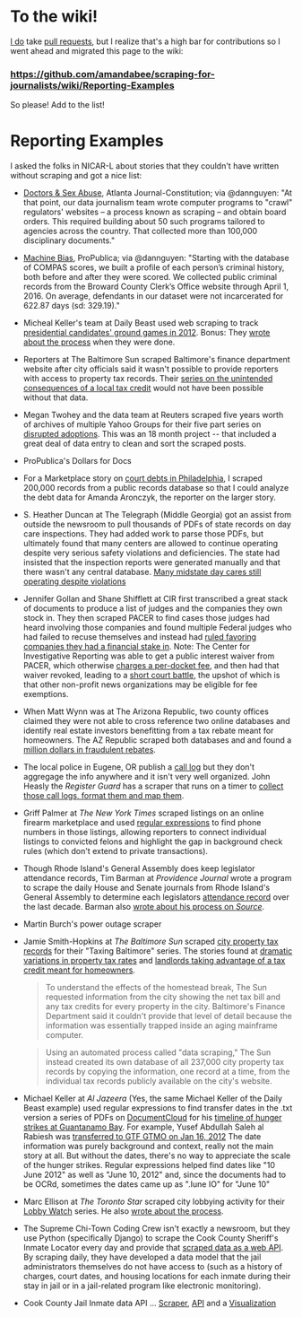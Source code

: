 # To the wiki!

[I do](https://twitter.com/amandabee/status/841328517329510401) take [pull requests](https://help.github.com/articles/about-pull-requests/), but I realize that's a high bar for contributions so I went ahead and migrated this page to the wiki:

### <https://github.com/amandabee/scraping-for-journalists/wiki/Reporting-Examples>

So please! Add to the list!


# Reporting Examples
I asked the folks in NICAR-L about stories that they couldn't have written without scraping and got a nice list:

+ [Doctors & Sex Abuse](http://doctors.ajc.com/about_this_investigation/), Atlanta Journal-Constitution; via @dannguyen: 
  "At that point, our data journalism team wrote computer programs to "crawl" regulators' websites – a process known as scraping – and obtain board orders. This required building about 50 such programs tailored to agencies across the country. That collected more than 100,000 disciplinary documents."

+ [Machine Bias](https://www.propublica.org/article/how-we-analyzed-the-compas-recidivism-algorithm), ProPublica; via @dannguyen: 
  "Starting with the database of COMPAS scores, we built a profile of each person’s criminal history, both before and after they were scored. We collected public criminal records from the Broward County Clerk’s Office website through April 1, 2016. On average, defendants in our dataset were not incarcerated for 622.87 days (sd: 329.19)."

+ Micheal Keller's team at Daily Beast used web scraping to track [presidential candidates' ground games in 2012](http://www.thedailybeast.com/articles/2012/10/19/ground-game-obama-opens-up-big-lead-in-state-headquarters.html). Bonus: They [wrote about the process](http://web.archive.org/web/20130203110512/http://newsbeastlabs.tumblr.com/post/34109019268/tracking-the-presidential-groundgame-as-the-two) when they were done.

+ Reporters at The Baltimore Sun scraped Baltimore's finance department website after city officials said it wasn't possible to provide reporters with access to property tax records. Their [series on the unintended consequences of a local tax credit](http://www.baltimoresun.com/business/bs-bz-baltimore-homestead-credits-20111217,0,5608651.story) would not have been possible without that data.   
 
 + Megan Twohey and the data team at Reuters scraped five years worth of archives of multiple Yahoo Groups for their five part series on [disrupted adoptions](http://www.reuters.com/investigates/adoption/#article/part1). This was an 18 month project -- that included a great deal of data entry to clean and sort the scraped posts. 

+ ProPublica's Dollars for Docs

+ For a Marketplace story on [court debts in Philadelphia](http://www.marketplace.org/topics/wealth-poverty/philadelphia-collects-court-debt-decades-later), I scraped 200,000 records from a public records database so that I could analyze the debt data for Amanda Aronczyk, the reporter on the larger story. 

+ S. Heather Duncan at The Telegraph (Middle Georgia) got an assist from outside the newsroom to pull thousands of PDFs of state records on day care inspections. They had added work to parse those PDFs, but ultimately found that many centers are allowed to continue operating despite very serious safety violations and deficiencies. The state had insisted that the inspection reports were generated manually and that there wasn't any central database. [Many midstate day cares still operating despite violations](http://www.macon.com/2010/06/27/1178636/many-midstate-day-cares-still.html)

+ Jennifer Gollan and Shane Shifflett at CIR first transcribed a great stack of documents to produce a list of judges and the companies they own stock in. They then scraped PACER to find cases those judges had heard involving those companies and found multiple Federal judges who had failed to recuse themselves and instead had [ruled favoring companies they  had a financial stake in](https://www.baycitizen.org/news/courts/federal-judges-rulings-favored-companies/). Note: The Center for Investigative Reporting was able to get a public interest waiver from PACER, which otherwise [charges a per-docket fee](https://www.baycitizen.org/news/courts/pacer-federal-court-record-fees-exceed/), and then had that waiver revoked, leading to a [short court battle](http://www.courthousenews.com/2013/08/29/60733.htm), the upshot of which is that other non-profit news organizations may be eligible for fee exemptions. 

+ When Matt Wynn was at The Arizona Republic, two county offices claimed they were not able to cross reference two online databases and identify real estate investors benefitting from a tax rebate meant for homeowners. The AZ Republic scraped both databases and and found a [million dollars in fraudulent rebates](http://www.azcentral.com/arizonarepublic/news/articles/2010/05/02/20100502tax-rebate-errors.html). 

+ The local police in Eugene, OR publish a [call log](http://ceapps.eugene-or.gov/epdpubliccad/cadday.aspx) but they don't aggregage the info anywhere and it isn't very well organized. John Heasly the *Register Guard*  has a scraper that runs on a timer to [collect those call logs, format them and map them](http://projects.registerguard.com/police/eugene/). 

+ Griff Palmer at *The New York Times* scraped listings on an online firearm marketplace and used [regular expressions](https://github.com/amandabee/cunyjdata/blob/master/lecture%20notes/regex.md) to find phone numbers in those listings, allowing reporters to connect individual listings to convicted felons and highlight the gap in background check rules (which don't extend to private transactions).

+ Though Rhode Island's General Assembly does keep legislator attendance records, Tim Barman at *Providence Journal* wrote a program to scrape the daily House and Senate journals from Rhode Island's General Assembly to determine each legislators [attendance record](http://www.providencejournal.com/politics/rhode-island/general-assembly/legislator-attendance/) over the last decade. Barman also [wrote about his process on *Source*](http://source.mozillaopennews.org/en-US/articles/rhode-island-general-assembly-attendance-data/).

+ Martin Burch's power outage scraper

+ Jamie Smith-Hopkins at *The Baltimore Sun* scraped [city property tax records](http://cityservices.baltimorecity.gov/realproperty/) for their "Taxing Baltimore" series. The stories found at [dramatic variations in property tax rates](http://www.baltimoresun.com/business/bs-bz-baltimore-homestead-credits-20111217,0,5608651.story) and [landlords taking advantage of a tax credit meant for homeowners](http://www.baltimoresun.com/news/maryland/bs-md-homestead-double-dippers-20111217,0,3064226.story).

	> To understand the effects of the homestead break, The Sun requested information from the city showing the net tax bill and any tax credits for every property in the city. Baltimore's Finance Department said it couldn't provide that level of detail because the information was essentially trapped inside an aging mainframe computer.

	> Using an automated process called "data scraping," The Sun instead created its own database of all 237,000 city property tax records by copying the information, one record at a time, from the individual tax records publicly available on the city's website.

+ Michael Keller at *Al Jazeera* (Yes, the same Michael Keller of the Daily Beast example) used regular expressions to find transfer dates in the .txt version a series of PDFs on [DocumentCloud](http://www.documentcloud.org) for his [timeline of hunger strikes at Guantanamo Bay](http://america.aljazeera.com/articles/multimedia/guantanamo-hungerstriketimeline.html). For example, Yusef Abdullah Saleh al Rabiesh was [transferred to GTF GTMO on Jan 16, 2012](http://projects.nytimes.com/guantanamo/detainees/109-yusef-abdullah-saleh-al-rabiesh#p4) The date information was purely background and context, really not the main story at all. But without the dates, there's no way to appreciate the scale of the hunger strikes. Regular expressions helped find dates like "10 June 2012" as well as "June 10, 2012" and, since the documents had to be OCRd, sometimes the dates came up as ".Iune IO" for "June 10" 

+ Marc Ellison at *The Toronto Star*  scraped city lobbying activity for their [Lobby Watch](http://www.thestar.com/news/city_hall/lobbyists.html) series. He also [wrote about the process](http://www.thestar.com/news/gta/2013/07/31/lobby_watch_how_we_did_it.html). 

+ The Supreme Chi-Town Coding Crew isn't exactly a newsroom, but they use Python (specifically Django) to scrape the Cook County Sheriff's Inmate Locator every day and provide that [scraped data as a web API](http://cookcountyjail.recoveredfactory.net). By scraping daily, they have developed a data model that the jail administrators themselves do not have access to (such as a history of charges, court dates, and housing locations for each inmate during their stay in jail or in a jail-related program like electronic monitoring). 

+ Cook County Jail Inmate data API ... [Scraper](https://github.com/sc3/cookcountyjail), [API](http://cookcountyjail.recoveredfactory.net) and a [Visualization](http://26thandcalifornia.recoveredfactory.net)
